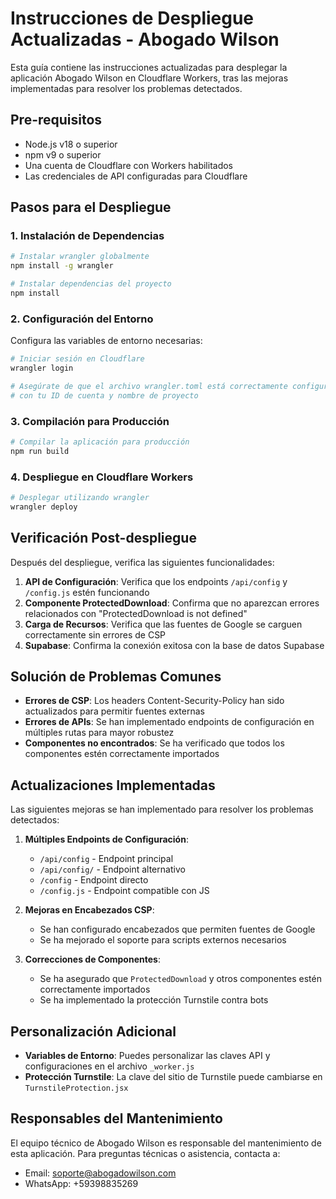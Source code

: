 # Instrucciones de Despliegue Actualizadas - Abogado Wilson

Esta guía contiene las instrucciones actualizadas para desplegar la aplicación Abogado Wilson en Cloudflare Workers, tras las mejoras implementadas para resolver los problemas detectados.

## Pre-requisitos

- Node.js v18 o superior
- npm v9 o superior
- Una cuenta de Cloudflare con Workers habilitados
- Las credenciales de API configuradas para Cloudflare

## Pasos para el Despliegue

### 1. Instalación de Dependencias

```bash
# Instalar wrangler globalmente
npm install -g wrangler

# Instalar dependencias del proyecto
npm install
```

### 2. Configuración del Entorno

Configura las variables de entorno necesarias:

```bash
# Iniciar sesión en Cloudflare
wrangler login

# Asegúrate de que el archivo wrangler.toml está correctamente configurado
# con tu ID de cuenta y nombre de proyecto
```

### 3. Compilación para Producción

```bash
# Compilar la aplicación para producción
npm run build
```

### 4. Despliegue en Cloudflare Workers

```bash
# Desplegar utilizando wrangler
wrangler deploy
```

## Verificación Post-despliegue

Después del despliegue, verifica las siguientes funcionalidades:

1. **API de Configuración**: Verifica que los endpoints `/api/config` y `/config.js` estén funcionando
2. **Componente ProtectedDownload**: Confirma que no aparezcan errores relacionados con "ProtectedDownload is not defined"
3. **Carga de Recursos**: Verifica que las fuentes de Google se carguen correctamente sin errores de CSP
4. **Supabase**: Confirma la conexión exitosa con la base de datos Supabase

## Solución de Problemas Comunes

- **Errores de CSP**: Los headers Content-Security-Policy han sido actualizados para permitir fuentes externas
- **Errores de APIs**: Se han implementado endpoints de configuración en múltiples rutas para mayor robustez
- **Componentes no encontrados**: Se ha verificado que todos los componentes estén correctamente importados

## Actualizaciones Implementadas

Las siguientes mejoras se han implementado para resolver los problemas detectados:

1. **Múltiples Endpoints de Configuración**:
   - `/api/config` - Endpoint principal
   - `/api/config/` - Endpoint alternativo
   - `/config` - Endpoint directo
   - `/config.js` - Endpoint compatible con JS

2. **Mejoras en Encabezados CSP**:
   - Se han configurado encabezados que permiten fuentes de Google
   - Se ha mejorado el soporte para scripts externos necesarios

3. **Correcciones de Componentes**:
   - Se ha asegurado que `ProtectedDownload` y otros componentes estén correctamente importados
   - Se ha implementado la protección Turnstile contra bots

## Personalización Adicional

- **Variables de Entorno**: Puedes personalizar las claves API y configuraciones en el archivo `_worker.js`
- **Protección Turnstile**: La clave del sitio de Turnstile puede cambiarse en `TurnstileProtection.jsx`

## Responsables del Mantenimiento

El equipo técnico de Abogado Wilson es responsable del mantenimiento de esta aplicación.
Para preguntas técnicas o asistencia, contacta a:

- Email: soporte@abogadowilson.com
- WhatsApp: +59398835269
